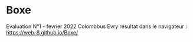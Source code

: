 # Boxe
Evaluation N°1 - fevrier 2022 Colombbus Evry
résultat dans le navigateur : https://web-8.github.io/Boxe/
